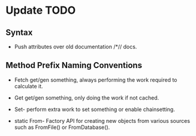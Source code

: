 # Update TODO

## Syntax

* Push attributes over old documentation /*// docs.

## Method Prefix Naming Conventions

* Fetch
  get/gen something, always performing the work required to calculate it.

* Get
  get/gen something, only doing the work if not cached.

* Set-
  perform extra work to set something or enable chainsetting.

* static From-
  Factory API for creating new objects from various sources such as
  FromFile() or FromDatabase().
